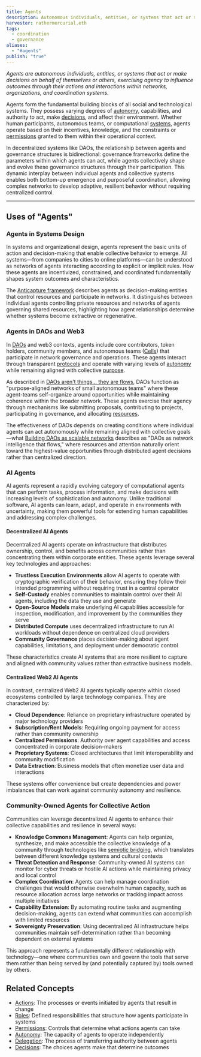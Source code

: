 ```yaml
---
title: Agents
description: Autonomous individuals, entities, or systems that act or make decisions, influencing outcomes through their actions within decentralized networks and coordination systems.
harvester: rathermercurial.eth
tags:
  - coordination
  - governance
aliases:
  - "#agents"
publish: "true"
---
```


*Agents are autonomous individuals, entities, or systems that act or make decisions on behalf of themselves or others, exercising agency to influence outcomes through their actions and interactions within networks, organizations, and coordination systems.*

Agents form the fundamental building blocks of all social and technological systems. They possess varying degrees of [autonomy](tags/autonomy.md), capabilities, and authority to act, make [decisions](tags/decisions.md), and affect their environment. Whether human participants, autonomous teams, or computational [systems](tags/systems.md), agents operate based on their incentives, knowledge, and the constraints or [permissions](tags/permissions.md) granted to them within their operational context.

In decentralized systems like DAOs, the relationship between agents and governance structures is bidirectional: governance frameworks define the parameters within which agents can act, while agents collectively shape and evolve these governance structures through their participation. This dynamic interplay between individual agents and collective systems enables both bottom-up emergence and purposeful coordination, allowing complex networks to develop adaptive, resilient behavior without requiring centralized control.

---

## Uses of "Agents"

### Agents in Systems Design

In systems and organizational design, agents represent the basic units of action and decision-making that enable collective behavior to emerge. All systems—from companies to cities to online platforms—can be understood as networks of agents interacting according to explicit or implicit rules. How these agents are incentivized, constrained, and coordinated fundamentally shapes system outcomes and characteristics.

The [Anticapture framework](links/Anticapture.md) describes agents as decision-making entities that control resources and participate in networks. It distinguishes between individual agents controlling private resources and networks of agents governing shared resources, highlighting how agent relationships determine whether systems become extractive or regenerative.

### Agents in DAOs and Web3

In [DAOs](tags/daos.md) and web3 contexts, agents include core contributors, token holders, community members, and autonomous teams ([Cells](notes/dao-primitives/patterns/collaboration-scale-patterns/cell-working-group.md)) that participate in network governance and operations. These agents interact through transparent [protocols](tags/protocols.md) and operate with varying levels of [autonomy](tags/autonomy.md) while remaining aligned with collective [purpose](tags/purpose.md).

As described in [DAOs aren't things... they are flows](artifacts/network-evolution/DAOs%20aren't%20things...%20they%20are%20flows..md), DAOs function as "purpose-aligned networks of small autonomous teams" where these agent-teams self-organize around opportunities while maintaining coherence within the broader network. These agents exercise their agency through mechanisms like submitting proposals, contributing to projects, participating in governance, and allocating [resources](tags/resources.md).

The effectiveness of DAOs depends on creating conditions where individual agents can act autonomously while remaining aligned with collective goals—what [Building DAOs as scalable networks](artifacts/network-evolution/Building%20DAOs%20as%20scalable%20networks.md) describes as "DAOs as network intelligence that flows," where resources and attention naturally orient toward the highest-value opportunities through distributed agent decisions rather than centralized direction.

### AI Agents

AI agents represent a rapidly evolving category of computational agents that can perform tasks, process information, and make decisions with increasing levels of sophistication and autonomy. Unlike traditional software, AI agents can learn, adapt, and operate in environments with uncertainty, making them powerful tools for extending human capabilities and addressing complex challenges.

#### Decentralized AI Agents

Decentralized AI agents operate on infrastructure that distributes ownership, control, and benefits across communities rather than concentrating them within corporate entities. These agents leverage several key technologies and approaches:

- **Trustless Execution Environments** allow AI agents to operate with cryptographic verification of their behavior, ensuring they follow their intended programming without requiring trust in a central operator
- **Self-Custody** enables communities to maintain control over their AI agents, including the data they use and generate
- **Open-Source Models** make underlying AI capabilities accessible for inspection, modification, and improvement by the communities they serve
- **Distributed Compute** uses decentralized infrastructure to run AI workloads without dependence on centralized cloud providers
- **Community Governance** places decision-making about agent capabilities, limitations, and deployment under democratic control

These characteristics create AI systems that are more resilient to capture and aligned with community values rather than extractive business models.

#### Centralized Web2 AI Agents

In contrast, centralized Web2 AI agents typically operate within closed ecosystems controlled by large technology companies. They are characterized by:

- **Cloud Dependence**: Reliance on proprietary infrastructure operated by major technology providers
- **Subscription/Rent Models**: Requiring ongoing payment for access rather than community ownership
- **Centralized Permissions**: Authority over agent capabilities and access concentrated in corporate decision-makers
- **Proprietary Systems**: Closed architectures that limit interoperability and community modification
- **Data Extraction**: Business models that often monetize user data and interactions

These systems offer convenience but create dependencies and power imbalances that can work against community autonomy and resilience.

### Community-Owned Agents for Collective Action

Communities can leverage decentralized AI agents to enhance their collective capabilities and resilience in several ways:

- **Knowledge Commons Management**: Agents can help organize, synthesize, and make accessible the collective knowledge of a community through technologies like [semiotic bridging](tags/semiotic-bridging.md), which translates between different knowledge systems and cultural contexts
- **Threat Detection and Response**: Community-owned AI systems can monitor for cyber threats or hostile AI actions while maintaining privacy and local control
- **Complex Coordination**: Agents can help manage coordination challenges that would otherwise overwhelm human capacity, such as resource allocation across large networks or tracking impact across multiple initiatives
- **Capability Extension**: By automating routine tasks and augmenting decision-making, agents can extend what communities can accomplish with limited resources
- **Sovereignty Preservation**: Using decentralized AI infrastructure helps communities maintain self-determination rather than becoming dependent on external systems

This approach represents a fundamentally different relationship with technology—one where communities own and govern the tools that serve them rather than being served by (and potentially captured by) tools owned by others.

## Related Concepts

- [Actions](tags/actions.md): The processes or events initiated by agents that result in change
- [Roles](tags/roles.md): Defined responsibilities that structure how agents participate in systems
- [Permissions](tags/permissions.md): Controls that determine what actions agents can take
- [Autonomy](tags/autonomy.md): The capacity of agents to operate independently
- [Delegation](tags/delegation.md): The process of transferring authority between agents
- [Decisions](tags/decisions.md): The choices agents make that determine outcomes